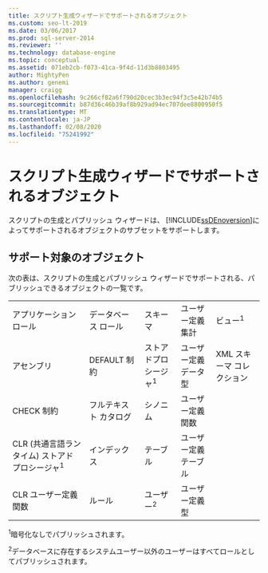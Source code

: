 ```yaml
---
title: スクリプト生成ウィザードでサポートされるオブジェクト
ms.custom: seo-lt-2019
ms.date: 03/06/2017
ms.prod: sql-server-2014
ms.reviewer: ''
ms.technology: database-engine
ms.topic: conceptual
ms.assetid: 071eb2cb-f073-41ca-9f4d-11d3b8803495
author: MightyPen
ms.author: genemi
manager: craigg
ms.openlocfilehash: 9c266cf82a6f790d20cec3b3ec94f3c5e42b74b5
ms.sourcegitcommit: b87d36c46b39af8b929ad94ec707dee8800950f5
ms.translationtype: MT
ms.contentlocale: ja-JP
ms.lasthandoff: 02/08/2020
ms.locfileid: "75241992"
---
```

# <a name="objects-supported-by-the-generate-scripts-wizard"></a>スクリプト生成ウィザードでサポートされるオブジェクト
  スクリプトの生成とパブリッシュ ウィザードは、 [!INCLUDE[ssDEnoversion](../../includes/ssdenoversion-md.md)]によってサポートされるオブジェクトのサブセットをサポートします。  
  
## <a name="supported-objects"></a>サポート対象のオブジェクト  
 次の表は、スクリプトの生成とパブリッシュ ウィザードでサポートされる、パブリッシュできるオブジェクトの一覧です。  
  
||||||  
|-|-|-|-|-|  
|アプリケーション ロール|データベース ロール|スキーマ|ユーザー定義集計|ビュー<sup>1</sup>|  
|アセンブリ|DEFAULT 制約|ストアドプロシージャ<sup>1</sup>|ユーザー定義データ型|XML スキーマ コレクション|  
|CHECK 制約|フルテキスト カタログ|シノニム|ユーザー定義関数||  
|CLR (共通言語ランタイム) ストアドプロシージャ<sup>1</sup>|インデックス|テーブル|ユーザー定義テーブル||  
|CLR ユーザー定義関数|ルール|ユーザー<sup>2</sup>|ユーザー定義型||  
  
 <sup>1</sup>暗号化なしでパブリッシュされます。  
  
 <sup>2</sup>データベースに存在するシステムユーザー以外のユーザーはすべてロールとしてパブリッシュされます。  
  
  
